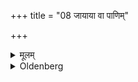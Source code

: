 +++
title = "08 जायाया वा पाणिम्"

+++

<details><summary>मूलम्</summary>

जायाया वा पाणिं जिघृक्षन् ८
</details>

<details><summary>Oldenberg</summary>

8. Or to seize a wife's hand (i.e. to marry her),
</details>

